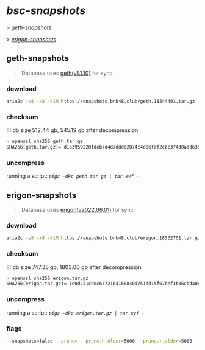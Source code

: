 # *bsc-snapshots*


*\> [geth-snapshots](#geth-snapshots)*

*\> [erigon-snapshots](#erigon-snapshots)*


## geth-snapshots


> Database uses [geth(v1.1.10)](https://github.com/bnb-chain/bsc/releases/tag/v1.1.10) for sync


### download

<!-- begin_geth -->

```bash
aria2c -s8 -x8 -k1M https://snapshots.bnb48.club/geth.18544401.tar.gz -o geth.tar.gz
```


### checksum


!!! db size 512.44 gb, 545.19 gb after decompression
```bash
> openssl sha256 geth.tar.gz
SHA256(geth.tar.gz)= d153959220fdeb7d4d7dddd2874c4d06faf2cbc37430add636fb23dc2b2ffde8
```

<!-- end_geth -->

### uncompress


running a script: _`pigz -dkc geth.tar.gz | tar xvf -`_


## erigon-snapshots


> Database uses [erigon(v2022.06.01)](https://github.com/ledgerwatch/erigon/releases/tag/v2022.06.01) for sync


### download

<!-- begin_erigon -->


```zsh
aria2c -s8 -x8 -k1M https://snapshots.bnb48.club/erigon.18532701.tar.gz -o erigon.tar.gz
```


### checksum

!!! db size 747.35 gb, 1803.00 gb after decompression
```bash
> openssl sha256 erigon.tar.gz
SHA256(erigon.tar.gz)= 1e0d221c90c67721641688404751dd15f67bef3b06cbda0cb0f1bf64c264efae
```

<!-- end_erigon -->

### uncompress


running a script: _`pigz -dkc erigon.tar.gz | tar xvf -`_


### flags


```bash
--snapshots=false --prune= --prune.h.older=5000 --prune.r.older=5000 --prune.t.older=5000 --prune.c.older=5000
```